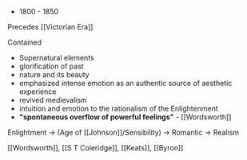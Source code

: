 - 1800 - 1850 

Precedes [[Victorian Era]]

Contained 
- Supernatural elements
- glorification of past
- nature and its beauty
- emphasized intense emotion as an authentic source of aesthetic experience
- revived medievalism
- intuition and emotion to the rationalism of the Enlightenment
- **"spontaneous overflow of powerful feelings"** - [[Wordsworth]]

Enlightment -> (Age of [[Johnson]]/Sensibility) -> Romantic -> Realism

[[Wordsworth]], [[S T Coleridge]], [[Keats]], [[Byron]]

